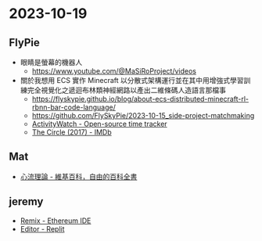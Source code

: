 # 2023-10-19

## FlyPie

- 眼睛是螢幕的機器人
  - https://www.youtube.com/@MaSiRoProject/videos
- 關於我想用 ECS 實作 Minecraft 以分散式架構運行並在其中用增強式學習訓練完全視覺化之遞迴布林類神經網路以產出二維條碼人造語言那檔事
  - https://flyskypie.github.io/blog/about-ecs-distributed-minecraft-rl-rbnn-bar-code-language/
  - https://github.com/FlySkyPie/2023-10-15_side-project-matchmaking
  - [ActivityWatch - Open-source time tracker](https://activitywatch.net/)
  - [The Circle (2017) - IMDb](https://www.imdb.com/title/tt4287320/)


## Mat

- [心流理論 - 維基百科，自由的百科全書](https://zh.wikipedia.org/zh-tw/%E5%BF%83%E6%B5%81%E7%90%86%E8%AB%96)


## jeremy

- [Remix - Ethereum IDE](https://remix.ethereum.org/)
- [Editor - Replit](https://replit.com/@pythonwaffler/Editor)

